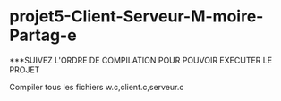 # projet5-Client-Serveur-M-moire-Partag-e

***SUIVEZ L'ORDRE DE COMPILATION POUR POUVOIR EXECUTER LE PROJET

Compiler tous les fichiers w.c,client.c,serveur.c
